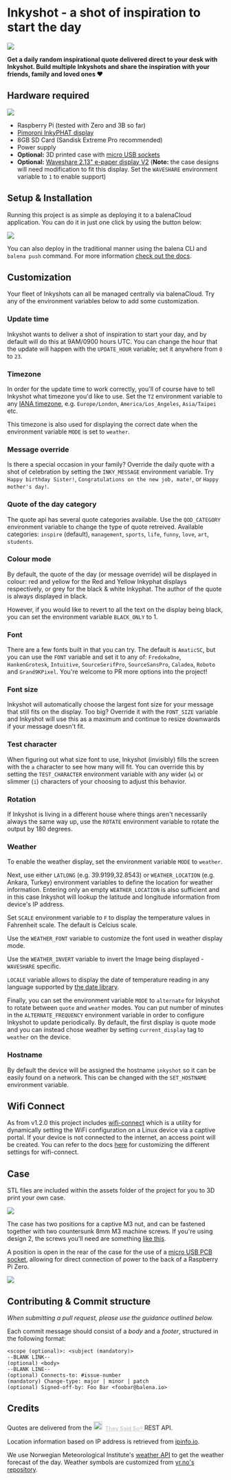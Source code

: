 # Inkyshot - a shot of inspiration to start the day

![](https://raw.githubusercontent.com/balenalabs-incubator/inkyshot/master/assets/header-photo.jpg)

**Get a daily random inspirational quote delivered direct to your desk with Inkyshot. Build multiple Inkyshots and share the inspiration with your friends, family and loved ones ❤️**

## Hardware required

![](https://raw.githubusercontent.com/balenalabs-incubator/inkyshot/master/assets/hardware-photo.jpg)

- Raspberry Pi (tested with Zero and 3B so far)
- [Pimoroni InkyPHAT display](https://shop.pimoroni.com/products/inky-phat?variant=12549254938707)
- 8GB SD Card (Sandisk Extreme Pro recommended)
- Power supply
- **Optional:** 3D printed case with [micro USB sockets](https://www.aliexpress.com/item/4000484202812.html)
- **Optional:** [Waveshare 2.13" e-paper display V2](https://www.waveshare.com/wiki/2.13inch_e-Paper_HAT) (**Note:** the case designs will need modification to fit this display. Set the `WAVESHARE` environment variable to `1` to enable support)

## Setup & Installation

Running this project is as simple as deploying it to a balenaCloud application. You can do it in just one click by using the button below:

[![](https://balena.io/deploy.png)](https://dashboard.balena-cloud.com/deploy?repoUrl=https://github.com/balenalabs/inkyshot)

You can also deploy in the traditional manner using the balena CLI and `balena push` command. For more information [check out the docs](https://www.balena.io/docs/learn/deploy/deployment/).

## Customization

Your fleet of Inkyshots can all be managed centrally via balenaCloud. Try any of the environment variables below to add some customization.

### Update time

Inkyshot wants to deliver a shot of inspiration to start your day, and by default will do this at 9AM/0900 hours UTC. You can change the hour that the update will happen with the `UPDATE_HOUR` variable; set it anywhere from `0` to `23`.

### Timezone

In order for the update time to work correctly, you'll of course have to tell Inkyshot what timezone you'd like to use. Set the `TZ` environment variable to any [IANA timezone](https://en.wikipedia.org/wiki/List_of_tz_database_time_zones), e.g. `Europe/London`, `America/Los_Angeles`, `Asia/Taipei` etc.

This timezone is also used for displaying the correct date when the environment variable `MODE` is set to `weather`.

### Message override

Is there a special occasion in your family? Override the daily quote with a shot of celebration by setting the `INKY_MESSAGE` environment variable. Try `Happy birthday Sister!`, `Congratulations on the new job, mate!`, or `Happy mother's day!`.

### Quote of the day category

The quote api has several quote categories available. Use the `QOD_CATEGORY` environment variable to change the type of quote retreived. Available categories: `inspire` (default), `management`, `sports`, `life`, `funny`, `love`, `art`, `students`.

### Colour mode

By default, the quote of the day (or message override) will be displayed in colour: red and yellow for the Red and Yellow Inkyphat displays respectively, or grey for the black & white Inkyphat. The author of the quote is always displayed in black.

However, if you would like to revert to all the text on the display being black, you can set the environment variable `BLACK_ONLY` to 1.

### Font

There are a few fonts built in that you can try. The default is `AmaticSC`, but you can use the `FONT` variable and set it to any of: `FredokaOne`, `HankenGrotesk`, `Intuitive`, `SourceSerifPro`, `SourceSansPro`, `Caladea`, `Roboto` and `Grand9KPixel`. You're welcome to PR more options into the project!

### Font size

Inkyshot will automatically choose the largest font size for your message that still fits on the display. Too big? Override it with the `FONT_SIZE` variable and Inkyshot will use this as a maximum and continue to resize downwards if your message doesn't fit.

### Test character

When figuring out what size font to use, Inkyshot (invisibly) fills the screen with the `a` character to see how many will fit. You can override this by setting the `TEST_CHARACTER` environment variable with any wider (`w`) or slimmer (`i`) characters of your choosing to adjust this behavior.

### Rotation

If Inkyshot is living in a different house where things aren't necessarily always the same way up, use the `ROTATE` environment variable to rotate the output by 180 degrees.

### Weather

To enable the weather display, set the environment variable `MODE` to `weather`.

Next, use either `LATLONG` (e.g. 39.9199,32.8543) or `WEATHER_LOCATION` (e.g. Ankara, Turkey) environment variables to define the location for weather information. Entering only an empty `WEATHER_LOCATION` is also sufficient and in this case Inkyshot will lookup the latitude and longitude information from device's IP address.

Set `SCALE` environment variable to `F` to display the temperature values in Fahrenheit scale. The default is Celcius scale.

Use the `WEATHER_FONT` variable to customize the font used in weather display mode.

Use the `WEATHER_INVERT` variable to invert the Image being displayed - `WAVESHARE` specific.

`LOCALE` variable allows to display the date of temperature reading in any language supported by [the date library](https://arrow.readthedocs.io/en/latest/#module-arrow.locales).

Finally, you can set the environment variable `MODE` to `alternate` for Inkyshot to rotate between `quote` and `weather` modes.
You can put number of minutes in the `ALTERNATE_FREQUENCY` environment variable in order to configure Inkyshot to update periodically.
By default, the first display is quote mode and you can instead chose weather by setting `current_display` tag to `weather` on the device.

### Hostname

By default the device will be assigned the hostname `inkyshot` so it can be easily found on a network. This can be changed with the `SET_HOSTNAME` environment variable.

## Wifi Connect

As from v1.2.0 this project includes [wifi-connect](https://github.com/balena-io/wifi-connect) which is a utility for dynamically setting the WiFi configuration on a Linux device via a captive portal. If your device is not connected to the internet, an access point will be created. You can refer to the docs [here](https://github.com/balenablocks/wifi-connect#customisation) for customizing the different settings for wifi-connect.

## Case

STL files are included within the assets folder of the project for you to 3D print your own case.

![](https://raw.githubusercontent.com/balenalabs-incubator/inkyshot/master/assets/inky-print.png)

The case has two positions for a captive M3 nut, and can be fastened together with two countersunk 8mm M3 machine screws. If you're using design 2, the screws you'll need are something [like this](https://www.accu.co.uk/en/self-tapping-raised-torx-screws/21738-SHRKT-No-2-1-2-A2).

A position is open in the rear of the case for the use of a [micro USB PCB socket](https://www.aliexpress.com/item/4000484202812.html), allowing for direct connection of power to the back of a Raspberry Pi Zero.

![](https://raw.githubusercontent.com/balenalabs-incubator/inkyshot/master/assets/inky-rear.png)

## Contributing & Commit structure

_When submitting a pull request, please use the guidance outlined below._

Each commit message should consist of a _body_ and a _footer_, structured in the following format:

```
<scope (optional)>: <subject (mandatory)>
--BLANK LINK--
(optional) <body>
--BLANK LINE--
(optional) Connects-to: #issue-number
(mandatory) Change-type: major | minor | patch
(optional) Signed-off-by: Foo Bar <foobar@balena.io>
```

## Credits

Quotes are delivered from the
<span style="z-index:50;font-size:0.9em; font-weight: bold;">
<img src="https://theysaidso.com/branding/theysaidso.png" height="20" width="20" alt="theysaidso.com"/>
<a href="https://theysaidso.com" title="Powered by quotes from theysaidso.com" style="color: #ccc; margin-left: 4px; vertical-align: middle;">
They Said So®
</a>
</span> REST API.

Location information based on IP address is retrieved from [ipinfo.io](https://ipinfo.io).

We use Norwegian Meteorological Institute's [weather API](https://api.met.no/weatherapi/locationforecast/2.0/documentation) to get the weather forecast of the day. Weather symbols are customized from [yr.no's repository](https://github.com/nrkno/yr-weather-symbols).
